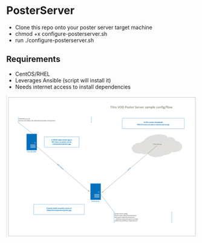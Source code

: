 # PosterServer
- Clone this repo onto your poster server target machine
- chmod +x configure-posterserver.sh
- run ./configure-posterserver.sh

## Requirements
- CentOS/RHEL
- Leverages Ansible (script will install it)
- Needs internet access to install dependencies


![overview](doc/posterserver-overview.png?raw=true "Overview")
